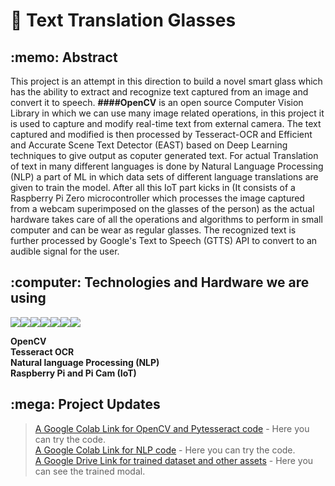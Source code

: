 # :book: Text Translation Glasses
<h2>:memo: Abstract</h2>

This project is an attempt in this direction to build a novel smart glass which has the ability to extract and recognize text captured from an image and convert it to speech. **####OpenCV** is an open source Computer Vision Library in which we can use many image related operations, in this project it is used to capture and modify real-time text from external camera. The text captured and modified is then processed by Tesseract-OCR and Efficient and Accurate Scene Text Detector (EAST) based on Deep Learning techniques to give output as coputer generated text. For actual Translation of text in many different languages is done by Natural Language Processing (NLP) a part of ML in which data sets of different language translations are given to train the model. After all this IoT part kicks in (It consists of a Raspberry Pi Zero microcontroller which processes the image captured from a webcam superimposed on the glasses of the person) as the actual hardware takes care of all the operations and algorithms to perform in small computer and can be wear as regular glasses. The recognized text is further processed by Google's Text to Speech (GTTS) API to convert to an audible signal for the user.   
 
<h2>:computer: Technologies and Hardware we are using</h2>
  
<img src="https://img.shields.io/badge/Python-14354C?style=for-the-badge&logo=python&logoColor=white"/><img src="https://img.shields.io/badge/OpenCV-0099E5?style=for-the-badge&logo=opencv&logoColor=white"/><img src="https://img.shields.io/badge/Raspberry Pi-C51A4A?style=for-the-badge&logo=Raspberry Pi&logoColor=white"/><img src="https://img.shields.io/badge/TensorFlow-FF6F00?style=for-the-badge&logo=tensorflow&logoColor=white"/><img src="https://img.shields.io/badge/Google Colab-F9AB00?style=for-the-badge&logo=google colab&logoColor=white"/><img src="https://img.shields.io/badge/Jupyter-F37626?style=for-the-badge&logo=jupyter&logoColor=white"/><img src="https://img.shields.io/badge/PyCharm-76B900?style=for-the-badge&logo=pycharm&logoColor=white"/>

**OpenCV  
Tesseract OCR  
Natural language Processing (NLP)  
Raspberry Pi and Pi Cam (IoT)**  

<h2>:mega: Project Updates</h2>

>[A Google Colab Link for OpenCV and Pytesseract code](https://colab.research.google.com/drive/1CXqfqXWVL0yzkF7lYm5rmpzvF4H02M5t?usp=sharing) - Here you can try the code.  
>[A Google Colab Link for NLP code](https://colab.research.google.com/drive/1nqkB5Lzaol2wcOWUquZqNkUPFWsuv76U#scrollTo=fbE2Bch2JgjB) - Here you can try the code.  
>[A Google Drive Link for trained dataset and other assets](https://drive.google.com/drive/folders/1vfaMlv54JAJAxx4sMCNPAgkUMvjgI9aN?usp=sharing) - Here you can see the trained modal.  

